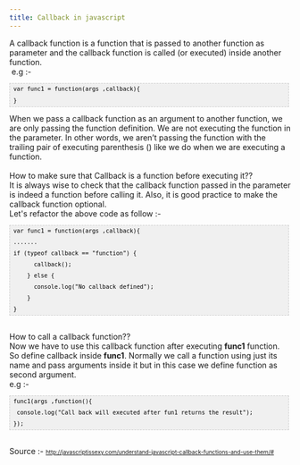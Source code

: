 ```yaml
---
title: Callback in javascript
---
```

<div dir="ltr" style="text-align: left;" trbidi="on">
<div dir="ltr" style="text-align: left;" trbidi="on">
A callback function  is a function that is passed to another function as parameter and the callback function is called (or executed) inside another function.<br />
&nbsp;e.g :-<br />
<pre style="background-image: URL(http://2.bp.blogspot.com/_z5ltvMQPaa8/SjJXr_U2YBI/AAAAAAAAAAM/46OqEP32CJ8/s320/codebg.gif); background: #f0f0f0; border: 1px dashed #CCCCCC; color: black; font-family: arial; font-size: 12px; height: auto; line-height: 20px; overflow: auto; padding: 0px; text-align: left; width: 99%;"><code style="color: black; word-wrap: normal;"> var func1 = function(args ,callback){
 }   </code>&nbsp;</pre>
When we pass a callback function as an argument to another function, we
 are only passing the function definition. We are not executing the
function in the parameter. In other words, we aren’t passing the
function with the trailing pair of executing parenthesis () like we do
when we are executing a function.<br />
<br />
How to make sure that Callback is a function before executing it??<br />
It is always wise to check that the callback function passed in the
parameter is indeed a function before calling it. Also, it is good
practice to make the callback function optional.<br />
Let's refactor the above code as follow :-<br />
<pre style="background-image: URL(http://2.bp.blogspot.com/_z5ltvMQPaa8/SjJXr_U2YBI/AAAAAAAAAAM/46OqEP32CJ8/s320/codebg.gif); background: #f0f0f0; border: 1px dashed #CCCCCC; color: black; font-family: arial; font-size: 12px; height: auto; line-height: 20px; overflow: auto; padding: 0px; text-align: left; width: 99%;"><code style="color: black; word-wrap: normal;"> var func1 = function(args ,callback){
 .......
 if (typeof callback == "function") {
       callback();
     } else {
       console.log("No callback defined");
     }
 }
</code></pre>
<br />
How to call a callback function??<br />
Now we have to use this callback function after executing <b>func1</b> function. So define callback inside <b>func1</b>. Normally we call a function using just its name and pass arguments inside it but in this case we define function as second argument.<br />
e.g :-
<br />
<pre style="background-image: URL(http://2.bp.blogspot.com/_z5ltvMQPaa8/SjJXr_U2YBI/AAAAAAAAAAM/46OqEP32CJ8/s320/codebg.gif); background: #f0f0f0; border: 1px dashed #CCCCCC; color: black; font-family: arial; font-size: 12px; height: auto; line-height: 20px; overflow: auto; padding: 0px; text-align: left; width: 99%;"><code style="color: black; word-wrap: normal;"> func1(args ,function(){
  console.log("Call back will executed after fun1 returns the result");
 });&nbsp; </code></pre>
</div>
<br />
Source :- <span style="font-size: x-small;"><a href="http://javascriptissexy.com/understand-javascript-callback-functions-and-use-them/#" target="_blank">http://javascriptissexy.com/understand-javascript-callback-functions-and-use-them/#</a></span></div>
